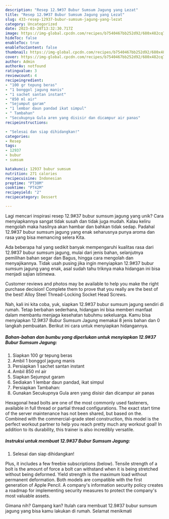 ```yaml
---
description: "Resep 12.9#37 Bubur Sumsum Jagung yang Lezat"
title: "Resep 12.9#37 Bubur Sumsum Jagung yang Lezat"
slug: 433-resep-12937-bubur-sumsum-jagung-yang-lezat
category: Uncategorized
date: 2023-03-28T13:32:30.717Z
image: https://img-global.cpcdn.com/recipes/b7540467bb252d92/680x482cq70/12937-bubur-sumsum-jagung-foto-resep-utama.jpg
hideToc: false
enableToc: true
enableTocContent: false
thumbnail: https://img-global.cpcdn.com/recipes/b7540467bb252d92/680x482cq70/12937-bubur-sumsum-jagung-foto-resep-utama.jpg
cover: https://img-global.cpcdn.com/recipes/b7540467bb252d92/680x482cq70/12937-bubur-sumsum-jagung-foto-resep-utama.jpg
author: Admin
authorAv: notfound
ratingvalue: 3
reviewcount: 4
recipeingredient:
- "100 gr tepung beras"
- "1 bonggol jagung manis"
- "1 sachet santan instant"
- "850 ml air"
- "Sejumput garam"
- "1 lembar daun pandad ikat simpul"
- " Tambahan"
- "Secukupnya Gula aren yang disisir dan dicampur air panas"
recipeinstructions:

- "Selesai dan siap dihidangkan!"
categories:
- Resep
tags:
- 12937
- bubur
- sumsum

katakunci: 12937 bubur sumsum 
nutrition: 271 calories
recipecuisine: Indonesian
preptime: "PT30M"
cooktime: "PT42M"
recipeyield: "2"
recipecategory: Dessert

---
```





Lagi mencari inspirasi resep 12.9#37 bubur sumsum jagung yang unik? Cara menyiapkannya sangat tidak susah dan tidak juga mudah. Kalau keliru mengolah maka hasilnya akan hambar dan bahkan tidak sedap. Padahal 12.9#37 bubur sumsum jagung yang enak seharusnya punya aroma dan rasa yang bisa memancing selera Kita.





Ada beberapa hal yang sedikit banyak mempengaruhi kualitas rasa dari 12.9#37 bubur sumsum jagung, mulai dari jenis bahan, selanjutnya pemilihan bahan segar dan Bagus, hingga cara mengolah dan menyajikannya. Tidak usah pusing jika ingin menyiapkan 12.9#37 bubur sumsum jagung yang enak,      asal sudah tahu triknya maka hidangan ini bisa menjadi sajian istimewa.














Customer reviews and photos may be available to help you make the right purchase decision! Complete them to prove that you really are the best of the best! Alloy Steel Thread-Locking Socket Head Screws.






Nah, kali ini kita coba, yuk, siapkan 12.9#37 bubur sumsum jagung sendiri di rumah. Tetap berbahan sederhana, hidangan ini bisa memberi manfaat dalam membantu menjaga kesehatan tubuhmu sekeluarga. Kamu bisa menyiapkan 12.9#37 Bubur Sumsum Jagung memakai 8 jenis bahan dan 0 langkah pembuatan. Berikut ini cara untuk menyiapkan hidangannya.

<!--inarticleads1-->

##### Bahan-bahan dan bumbu yang diperlukan untuk menyiapkan 12.9#37 Bubur Sumsum Jagung:

1. Siapkan 100 gr tepung beras
1. Ambil 1 bonggol jagung manis
1. Persiapkan 1 sachet santan instant
1. Ambil 850 ml air
1. Siapkan Sejumput garam
1. Sediakan 1 lembar daun pandad, ikat simpul
1. Persiapkan  Tambahan:
1. Gunakan Secukupnya Gula aren yang disisir dan dicampur air panas


Hexagonal head bolts are one of the most commonly used fasteners, available in full thread or partial thread configurations. The exact start time of the server maintenance has not been shared, but based on the. Combined with the commercial-grade steel construction, this model is the perfect workout partner to help you reach pretty much any workout goal! In addition to its durability, this trainer is also incredibly versatile. 

<!--inarticleads2-->

##### Instruksi untuk membuat 12.9#37 Bubur Sumsum Jagung:


1. Selesai dan siap dihidangkan!

Plus, it includes a few freebie subscriptions (below). Tensile strength of a bolt is the amount of force a bolt can withstand when it is being stretched without being deformed. Yield strength is the maximum load without permanent deformation. Both models are compatible with the first generation of Apple Pencil. A company&#39;s information security policy creates a roadmap for implementing security measures to protect the company&#39;s most valuable assets. 

Gimana nih? Gampang kan? Itulah cara membuat 12.9#37 bubur sumsum jagung yang bisa kamu lakukan di rumah. Selamat menikmati
